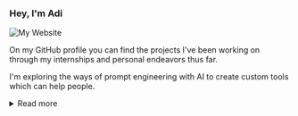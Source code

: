 ### Hey, I'm Adi

![My Website](o-79.github.io)

On my GitHub profile you can find the projects I've been working on through my internships and personal endeavors thus far.

I'm exploring the ways of prompt engineering with AI to create custom tools which can help people.

<details>
 <summary>Read more</summary>
 <pre>
 ^__^
 (oo)\_______
 (__)\       )\/\
     ||----w |
     ||     ||</pre>
</details>
